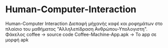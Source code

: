 # Human-Computer-Interaction
Human-Computer Interaction
Διεπαφή μήχανής καφέ και ροφημάτων στο πλαίσιο του μαθήματος "Αλληλεπίδραση Ανθρώπου-Υπολογιστη".
Φάκελος coffee -> source code
Coffee-Machine-App.apk -> Το app σε μορφή apk

